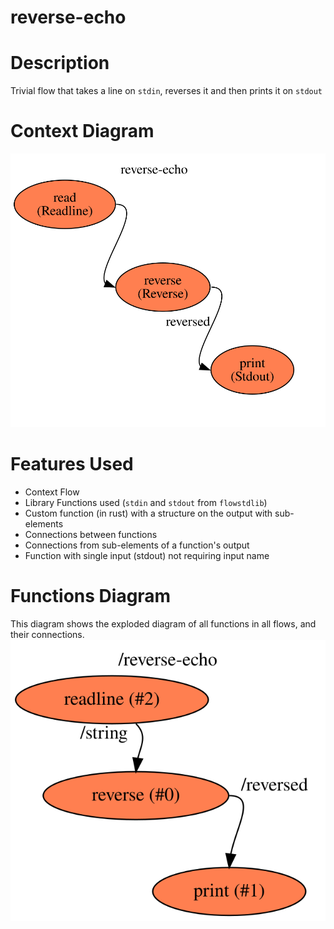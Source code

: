reverse-echo
==

Description
===
Trivial flow that takes a line on `stdin`, reverses it and then prints it on `stdout`

Context Diagram
===
![Context diagram](reverse-echo.dot.svg)

Features Used
===
* Context Flow
* Library Functions used (`stdin` and `stdout` from `flowstdlib`)
* Custom function (in rust) with a structure on the output with sub-elements
* Connections between functions
* Connections from sub-elements of a function's output
* Function with single input (stdout) not requiring input name

Functions Diagram
===
This diagram shows the exploded diagram of all functions in all flows, and their connections.
![Full functions diagram](functions.dot.svg)